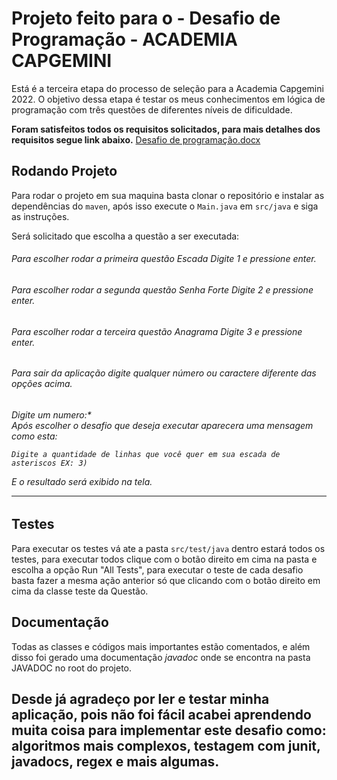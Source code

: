 #  Projeto feito para o - Desafio de Programação - ACADEMIA CAPGEMINI

Está é a terceira etapa do processo de seleção para a Academia Capgemini 2022. O objetivo dessa etapa é testar os meus conhecimentos em lógica de programação com três questões de diferentes níveis de dificuldade.

**Foram satisfeitos todos os requisitos solicitados, para mais detalhes dos requisitos segue link abaixo.**
[Desafio de programação.docx](https://docs.google.com/document/d/1fAzE01t6hEyg8JrbRo7vOA3K2W-NYisF/edit)



## Rodando Projeto
Para rodar o projeto em sua maquina basta clonar o repositório e instalar as dependências do `maven`, após isso execute o `Main.java` em `src/java` e siga as instruções.

Será solicitado que escolha a questão a ser executada:


<h6>Para escolher rodar a primeira questão Escada   Digite 1 e pressione enter.
<h6>Para escolher rodar a segunda questão Senha Forte  Digite 2 e pressione enter.
<h6>Para escolher rodar a terceira questão Anagrama Digite 3 e pressione enter.
<h6>Para sair da aplicação digite qualquer número ou caractere diferente das opções acima.
<h6>Digite um numero:*

<br>
Após escolher o desafio que deseja executar aparecera uma mensagem como esta:

    Digite a quantidade de linhas que você quer em sua escada de asteriscos EX: 3)
E o resultado será exibido na tela.


   <hr>





## Testes
Para executar os testes vá ate a pasta `src/test/java` dentro estará todos os testes, para executar todos clique com o botão direito em cima na pasta e escolha a opção Run "All Tests", para executar o teste de cada desafio basta fazer a mesma ação anterior só que clicando com o botão direito em cima da classe teste da Questão.

## Documentação

Todas as classes e códigos mais importantes estão comentados, e além disso foi gerado uma documentação *javadoc* onde se encontra na pasta JAVADOC no  root do projeto.


## Desde já agradeço por ler e testar minha aplicação, pois não foi fácil acabei aprendendo muita coisa para implementar este desafio como: algoritmos mais complexos, testagem com junit, javadocs, regex e mais algumas.